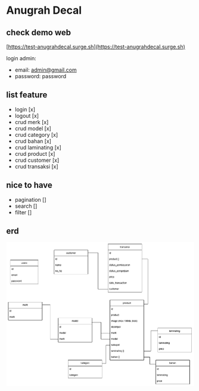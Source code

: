 # Anugrah Decal

## check demo web
[https://test-anugrahdecal.surge.sh](https://test-anugrahdecal.surge.sh)

login admin:
- email: admin@gmail.com
- password: password

## list feature

- login [x]
- logout [x]
- crud merk [x]
- crud model [x]
- crud category [x]
- crud bahan [x]
- crud laminating [x]
- crud product [x]
- crud customer [x]
- crud transaksi [x]

## nice to have
- pagination []
- search []
- filter []

## erd
![image](./anugrahdecal-erd.png)